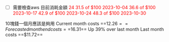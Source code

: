 
- [ ] 需要檢查aws 目前消耗金額
<font color=red>24</font>
<font color=red>31.5 of $100 2023-10-04</font>
<font color=red>36.6 of $100 2023-10-17</font>
<font color=red>42.9 of $100 2023-10-24</font>
<font color=red>48.3 of $100 2023-10-30</font>

10塊錢一個月應該是夠用
Current month costs
==$12.26==
Forecasted month end costs
==$16.31==
Up 39% over last month
Last month costs
==$11.72==